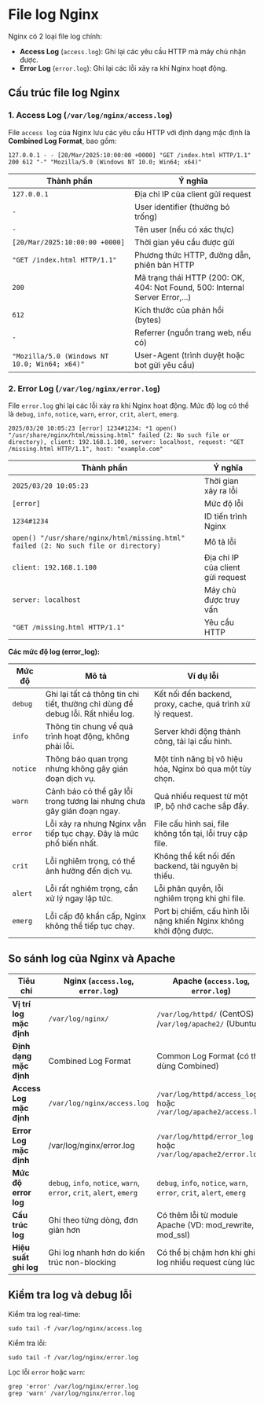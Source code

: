 # File log Nginx

Nginx có 2 loại file log chính:

- **Access Log** (`access.log`): Ghi lại các yêu cầu HTTP mà máy chủ nhận được.
- **Error Log** (`error.log`): Ghi lại các lỗi xảy ra khi Nginx hoạt động.

## Cấu trúc file log Nginx

### 1. Access Log (`/var/log/nginx/access.log`)

File `access log` của Nginx lưu các yêu cầu HTTP với định dạng mặc định là **Combined Log Format**, bao gồm:

```plaintext
127.0.0.1 - - [20/Mar/2025:10:00:00 +0000] "GET /index.html HTTP/1.1" 200 612 "-" "Mozilla/5.0 (Windows NT 10.0; Win64; x64)"
```

| Thành phần | Ý nghĩa |
|-----------|-------------|
| `127.0.0.1` | Địa chỉ IP của client gửi request |
| `-` | User identifier (thường bỏ trống) |
| `-` | Tên user (nếu có xác thực) |
| `[20/Mar/2025:10:00:00 +0000]` | Thời gian yêu cầu được gửi |
| `"GET /index.html HTTP/1.1"` | Phương thức HTTP, đường dẫn, phiên bản HTTP |
| `200` | Mã trạng thái HTTP (200: OK, 404: Not Found, 500: Internal Server Error,...) |
| `612` | Kích thước của phản hồi (bytes) |
| `-` | Referrer (nguồn trang web, nếu có) |
| `"Mozilla/5.0 (Windows NT 10.0; Win64; x64)"` | User-Agent (trình duyệt hoặc bot gửi yêu cầu) |

### 2. Error Log (`/var/log/nginx/error.log`)

File `error.log` ghi lại các lỗi xảy ra khi Nginx hoạt động. Mức độ log có thể là `debug`, `info`, `notice`, `warn`, `error`, `crit`, `alert`, `emerg`.

```plaintext
2025/03/20 10:05:23 [error] 1234#1234: *1 open() "/usr/share/nginx/html/missing.html" failed (2: No such file or directory), client: 192.168.1.100, server: localhost, request: "GET /missing.html HTTP/1.1", host: "example.com"
```

| Thành phần | Ý nghĩa |
|-----------|-------------|
| `2025/03/20 10:05:23` | Thời gian xảy ra lỗi |
| `[error]` | Mức độ lỗi |
| `1234#1234` | ID tiến trình Nginx |
| `open() "/usr/share/nginx/html/missing.html" failed (2: No such file or directory)` | Mô tả lỗi |
| `client: 192.168.1.100` | Địa chỉ IP của client gửi request |
| `server: localhost` | Máy chủ được truy vấn |
| `"GET /missing.html HTTP/1.1"` | Yêu cầu HTTP |

**Các mức độ log (error_log):**

| **Mức độ** | **Mô tả** | **Ví dụ lỗi** |
|-----------|-------------|---------|
| `debug` | Ghi lại tất cả thông tin chi tiết, thường chỉ dùng để debug lỗi. Rất nhiều log. | Kết nối đến backend, proxy, cache, quá trình xử lý request. |
| `info` | Thông tin chung về quá trình hoạt động, không phải lỗi. | Server khởi động thành công, tải lại cấu hình. |
| `notice` | Thông báo quan trọng nhưng không gây gián đoạn dịch vụ. | Một tính năng bị vô hiệu hóa, Nginx bỏ qua một tùy chọn. |
| `warn` | Cảnh báo có thể gây lỗi trong tương lai nhưng chưa gây gián đoạn ngay. | Quá nhiều request từ một IP, bộ nhớ cache sắp đầy. |
| `error` | Lỗi xảy ra nhưng Nginx vẫn tiếp tục chạy. Đây là mức phổ biến nhất. | File cấu hình sai, file không tồn tại, lỗi truy cập file. |
| `crit` | Lỗi nghiêm trọng, có thể ảnh hưởng đến dịch vụ. | Không thể kết nối đến backend, tài nguyên bị thiếu. |
| `alert` | Lỗi rất nghiêm trọng, cần xử lý ngay lập tức. | Lỗi phân quyền, lỗi nghiêm trọng khi ghi file. |
| `emerg` | Lỗi cấp độ khẩn cấp, Nginx không thể tiếp tục chạy. | Port bị chiếm, cấu hình lỗi nặng khiến Nginx không khởi động được. |

## So sánh log của Nginx và Apache

| **Tiêu chí** | **Nginx** (`access.log`, `error.log`) | **Apache** (`access.log`, `error.log`) |
|-----------|-------------|---------|
| **Vị trí log mặc định** | `/var/log/nginx/` | `/var/log/httpd/` (CentOS) / /`var/log/apache2/` (Ubuntu) |
| **Định dạng mặc định** | Combined Log Format | Common Log Format (có thể dùng Combined) |
| **Access Log mặc định** | `/var/log/nginx/access.log` | `/var/log/httpd/access_log` hoặc `/var/log/apache2/access.log` |
| **Error Log mặc định** | /var/log/nginx/error.log | `/var/log/httpd/error_log` hoặc `/var/log/apache2/error.log` |
| **Mức độ error log** | `debug`, `info`, `notice`, `warn`, `error`, `crit`, `alert`, `emerg` | `debug`, `info`, `notice`, `warn`, `error`, `crit`, `alert`, `emerg` |
| **Cấu trúc log** | Ghi theo từng dòng, đơn giản hơn | Có thêm lỗi từ module Apache (VD: mod_rewrite, mod_ssl) |
| **Hiệu suất ghi log** | Ghi log nhanh hơn do kiến trúc non-blocking | Có thể bị chậm hơn khi ghi log nhiều request cùng lúc |

## Kiểm tra log và debug lỗi

Kiểm tra log real-time:

```plaintext
sudo tail -f /var/log/nginx/access.log
```

Kiểm tra lỗi:

```plaintext
sudo tail -f /var/log/nginx/error.log
```

Lọc lỗi `error` hoặc `warn`:

```plaintext
grep 'error' /var/log/nginx/error.log
grep 'warn' /var/log/nginx/error.log
```

